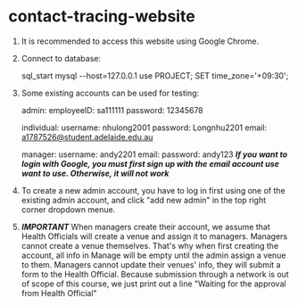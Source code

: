 # contact-tracing-website


1. It is recommended to access this website using Google Chrome.

2. Connect to database:

    sql_start
    mysql --host=127.0.0.1
    use PROJECT;
    SET time_zone='+09:30';

3. Some existing accounts can be used for testing:

    admin:
        employeeID: sa111111
        password: 12345678

    individual:
        username: nhulong2001
        password: Longnhu2201
        email: a1787526@student.adelaide.edu.au

    manager:
        username: andy2201
        email:
        password: andy123
    ***If you want to login with Google, you must first sign up with the email account use want to use. Otherwise, it will not work***
4. To create a new admin account, you have to log in first using one of the existing admin account, and click "add new admin" in the top right corner dropdown menue.
5. ***IMPORTANT***
   When managers create their account, we assume that Health Officials will create a venue and assign it to managers.
   Managers cannot create a venue themselves. That's why when first creating the account, all info in Manage will be empty
     until the admin assign a venue to them.
   Managers cannot update their venues' info, they will submit a form to the Health Official. Because submission through a network
     is out of scope of this course, we just print out a line "Waiting for the approval from Health Official"
